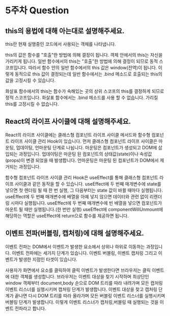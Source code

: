 # 5주차 Question
## this의 용법에 대해 아는대로 설명해주세요.
this란 현재 실행중인 코드에서 사용되는 객체를 나타냅니다.

this의 값은 함수를 "호출"한 방법에 의해 결정이 됩니다.
객체 안에서의 this는 자신을 가리키게 됩니다.
일반 함수에서의 this는 "호출"한 방법에 의해 결정이 되므로 동적 스코프입니다.
따라서 함수 안의 일반 함수에서의 this 값은 window(전역)이 됩니다.
이렇게 동적으로 this 값이 결정되는데 일반 함수에서는 .bind 메소드로 호출되는 this의 값을 고정시킬 수 있습니다.

화살표 함수에서의 this는 함수가 속해있는 곳의 상위 스코프의 this를 결정하게 되므로 정적 스코프입니다.
화살표 함수에서는 .bind 메소드를 사용 할 수 없습니다. 가리킬 this를 고정시킬 수 없습니다.

## React의 라이프 사이클에 대해 설명해주세요.
React의 라이프 사이클에는 클래스형 컴포넌트 라이프 사이클 메서드와 함수형 컴포넌트 라이프 사이클 관리 Hook이 있습니다.
먼저 클래스형 컴포넌트 라이프 사이클은 마운팅, 업데이팅, 언마운팅 단계로 나뉩니다.
마운팅은 컴포넌트가 생성되고 DOM에 삽입되는 과정입니다.
업데이팅은 마운팅 된 컴포넌트의 상태값(state)이나 속성값(props)이 변경 되었을 때 발생합니다.
언마운팅은 마운팅 된 컴포넌트가 DOM에서 제거되는 과정입니다.

함수형 컴포넌트 라이프 사이클 관리 Hook은 useEffect를 통해 클래스형 컴포넌트 라이프 사이클과 같은 동작을 할 수 있습니다.
useEffect에 두 번째 매개변수에 state를 넣으면 첫 렌더링 될 때 한 번 실행, 그 다음부터는 state 값이 바뀔 때마다 실행됩니다.
useEffect에 두 번째 매개변수에 배열을 아예 넣지 않으면 데이터와 관련 없이 리렌더링 시마다 실행됩니다. 
useEffect에 두 번째 매개변수에 빈 배열을 넣으면 컴포넌트가 마운트 될 때만 실행됩니다.(한 번만 실행)
useEffect에 componentWillUnmount에 해당하는 역할은 useEffect에 return으로 함수를 제공하면 됩니다.


## 이벤트 전파(버블링, 캡처링)에 대해 설명해주세요.
이벤트 전파는 DOM에서 이벤트가 발생한 요소에서 상위나 하위로 이동하는 과정입니다.
이벤트 전파에는 세가지 단계가 있습니다.
이벤트 버블링, 이벤트 캡처링 그리고 이벤트가 발생한 지점인 타겟이 있습니다.

사용자가 화면에서 요소를 클릭하여 클릭 이벤트가 발생한다면
브라우저는 클릭 이벤트에 대한 객체를 생성합니다.
브라우저는 이벤트 대상을 찾기 시작하며 최상단인 window 객체부터 document,body 순으로 DOM 트리를 따라 내려가며 모든 캡처링 이벤트 리스너를 실행시키며 캡처링 단계가 발생합니다.
이벤트 대상을 찾고 캡처링 단계가 끝나면 다시 DOM 트리를 따라 올라가며 모든 버블링 이벤트 리스너를 실행시키며 버블링 단계가 발생합니다.
이렇게 이벤트 리스너가 캡처링,버블링 때 실행되는 것을 이벤트 전파라고 합니다.

